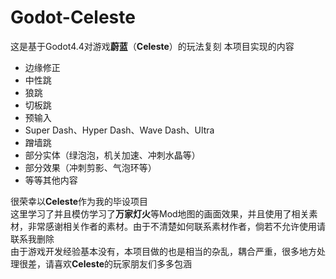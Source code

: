 # Godot-Celeste
这是基于Godot4.4对游戏**蔚蓝**（**Celeste**）的玩法复刻
本项目实现的内容
- 边缘修正
- 中性跳
- 狼跳
- 切板跳
- 预输入
- Super Dash、Hyper Dash、Wave Dash、Ultra
- 蹭墙跳
- 部分实体（绿泡泡，机关加速、冲刺水晶等）
- 部分效果（冲刺剪影、气泡环等）
- 等等其他内容

很荣幸以**Celeste**作为我的毕设项目<br />
这里学习了并且模仿学习了**万家灯火**等Mod地图的画面效果，并且使用了相关素材，非常感谢相关作者的素材。由于不清楚如何联系素材作者，倘若不允许使用请联系我删除<br />
由于游戏开发经验基本没有，本项目做的也是相当的杂乱，耦合严重，很多地方处理很差，请喜欢**Celeste**的玩家朋友们多多包涵<br />

